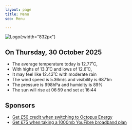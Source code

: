 ```yaml
---
layout: page
title: Menu
seo: Menu

---
```


![Logo](/images/logo.jpg){:width="832px"}

<!-- weather_marker starts -->
## On Thursday, 30 October 2025

- The average temperature today is 12.77˚C,
- With highs of 13.3˚C and lows of 12.6˚C,
- It may feel like 12.43˚C with moderate rain
- The wind speed is 5.36m/s and visibility is 6871m
- The pressure is 998hPa and humidity is 89%
- The sun will rise at 06:59 and set at 16:44

<!-- weather_marker ends -->

## Sponsors

- [Get £50 credit when switching to Octopus Energy](https://bit.ly/3oD1nnS)
- [Get £75 when taking a 1000mb YouFibre broadband plan](https://aklam.io/91zWhU?)
